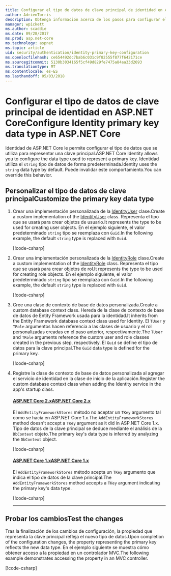 ```yaml
---
title: Configurar el tipo de datos de clave principal de identidad en ASP.NET Core
author: AdrienTorris
description: Obtenga información acerca de los pasos para configurar el tipo de datos que desee utilizado para la clave principal de ASP.NET Core Identity.
manager: wpickett
ms.author: scaddie
ms.date: 09/28/2017
ms.prod: asp.net-core
ms.technology: aspnet
ms.topic: article
uid: security/authentication/identity-primary-key-configuration
ms.openlocfilehash: ce654492dc7bab6c031c9f82555f877f642171ce
ms.sourcegitcommit: 5130b3034165f5cf49d829fe7475a84aa33d2693
ms.translationtype: MT
ms.contentlocale: es-ES
ms.lasthandoff: 05/03/2018
---
```

# <a name="configure-identity-primary-key-data-type-in-aspnet-core"></a><span data-ttu-id="56e28-103">Configurar el tipo de datos de clave principal de identidad en ASP.NET Core</span><span class="sxs-lookup"><span data-stu-id="56e28-103">Configure Identity primary key data type in ASP.NET Core</span></span>

<span data-ttu-id="56e28-104">Identidad de ASP.NET Core le permite configurar el tipo de datos que se utiliza para representar una clave principal.</span><span class="sxs-lookup"><span data-stu-id="56e28-104">ASP.NET Core Identity allows you to configure the data type used to represent a primary key.</span></span> <span data-ttu-id="56e28-105">Identidad utiliza el `string` tipo de datos de forma predeterminada.</span><span class="sxs-lookup"><span data-stu-id="56e28-105">Identity uses the `string` data type by default.</span></span> <span data-ttu-id="56e28-106">Puede invalidar este comportamiento.</span><span class="sxs-lookup"><span data-stu-id="56e28-106">You can override this behavior.</span></span>

## <a name="customize-the-primary-key-data-type"></a><span data-ttu-id="56e28-107">Personalizar el tipo de datos de clave principal</span><span class="sxs-lookup"><span data-stu-id="56e28-107">Customize the primary key data type</span></span>

1. <span data-ttu-id="56e28-108">Crear una implementación personalizada de la [IdentityUser](/dotnet/api/microsoft.aspnetcore.identity.entityframeworkcore.identityuser-1) clase.</span><span class="sxs-lookup"><span data-stu-id="56e28-108">Create a custom implementation of the [IdentityUser](/dotnet/api/microsoft.aspnetcore.identity.entityframeworkcore.identityuser-1) class.</span></span> <span data-ttu-id="56e28-109">Representa el tipo que se usará para crear objetos de usuario.</span><span class="sxs-lookup"><span data-stu-id="56e28-109">It represents the type to be used for creating user objects.</span></span> <span data-ttu-id="56e28-110">En el ejemplo siguiente, el valor predeterminado `string` tipo se reemplaza con `Guid`.</span><span class="sxs-lookup"><span data-stu-id="56e28-110">In the following example, the default `string` type is replaced with `Guid`.</span></span>

    [!code-csharp[](identity/sample/src/ASPNET-IdentityDemo-PrimaryKeysConfig/Models/ApplicationUser.cs?highlight=4&range=7-13)]

2. <span data-ttu-id="56e28-111">Crear una implementación personalizada de la [IdentityRole](/dotnet/api/microsoft.aspnetcore.identity.entityframeworkcore.identityrole-1) clase.</span><span class="sxs-lookup"><span data-stu-id="56e28-111">Create a custom implementation of the [IdentityRole](/dotnet/api/microsoft.aspnetcore.identity.entityframeworkcore.identityrole-1) class.</span></span> <span data-ttu-id="56e28-112">Representa el tipo que se usará para crear objetos de rol.</span><span class="sxs-lookup"><span data-stu-id="56e28-112">It represents the type to be used for creating role objects.</span></span> <span data-ttu-id="56e28-113">En el ejemplo siguiente, el valor predeterminado `string` tipo se reemplaza con `Guid`.</span><span class="sxs-lookup"><span data-stu-id="56e28-113">In the following example, the default `string` type is replaced with `Guid`.</span></span>

    [!code-csharp[](identity/sample/src/ASPNET-IdentityDemo-PrimaryKeysConfig/Models/ApplicationRole.cs?highlight=3&range=7-12)]

3. <span data-ttu-id="56e28-114">Cree una clase de contexto de base de datos personalizada.</span><span class="sxs-lookup"><span data-stu-id="56e28-114">Create a custom database context class.</span></span> <span data-ttu-id="56e28-115">Hereda de la clase de contexto de base de datos de Entity Framework usada para la identidad.</span><span class="sxs-lookup"><span data-stu-id="56e28-115">It inherits from the Entity Framework database context class used for Identity.</span></span> <span data-ttu-id="56e28-116">El `TUser` y `TRole` argumentos hacen referencia a las clases de usuario y el rol personalizadas creadas en el paso anterior, respectivamente.</span><span class="sxs-lookup"><span data-stu-id="56e28-116">The `TUser` and `TRole` arguments reference the custom user and role classes created in the previous step, respectively.</span></span> <span data-ttu-id="56e28-117">El `Guid` se define el tipo de datos para la clave principal.</span><span class="sxs-lookup"><span data-stu-id="56e28-117">The `Guid` data type is defined for the primary key.</span></span>

    [!code-csharp[](identity/sample/src/ASPNET-IdentityDemo-PrimaryKeysConfig/Data/ApplicationDbContext.cs?highlight=3&range=9-26)]

4. <span data-ttu-id="56e28-118">Registre la clase de contexto de base de datos personalizada al agregar el servicio de identidad en la clase de inicio de la aplicación.</span><span class="sxs-lookup"><span data-stu-id="56e28-118">Register the custom database context class when adding the Identity service in the app's startup class.</span></span>

   #### <a name="aspnet-core-2xtabaspnetcore2x"></a>[<span data-ttu-id="56e28-119">ASP.NET Core 2.x</span><span class="sxs-lookup"><span data-stu-id="56e28-119">ASP.NET Core 2.x</span></span>](#tab/aspnetcore2x/)
    <span data-ttu-id="56e28-120">El `AddEntityFrameworkStores` método no aceptar un `TKey` argumento tal como se hacía en ASP.NET Core 1.x.</span><span class="sxs-lookup"><span data-stu-id="56e28-120">The `AddEntityFrameworkStores` method doesn't accept a `TKey` argument as it did in ASP.NET Core 1.x.</span></span> <span data-ttu-id="56e28-121">Tipo de datos de la clave principal se deduce mediante el análisis de la `DbContext` objeto.</span><span class="sxs-lookup"><span data-stu-id="56e28-121">The primary key's data type is inferred by analyzing the `DbContext` object.</span></span>

    [!code-csharp[](identity/sample/src/ASPNETv2-IdentityDemo-PrimaryKeysConfig/Startup.cs?highlight=6-8&range=25-37)]

   #### <a name="aspnet-core-1xtabaspnetcore1x"></a>[<span data-ttu-id="56e28-122">ASP.NET Core 1.x</span><span class="sxs-lookup"><span data-stu-id="56e28-122">ASP.NET Core 1.x</span></span>](#tab/aspnetcore1x/)
    <span data-ttu-id="56e28-123">El `AddEntityFrameworkStores` método acepta un `TKey` argumento que indica el tipo de datos de la clave principal.</span><span class="sxs-lookup"><span data-stu-id="56e28-123">The `AddEntityFrameworkStores` method accepts a `TKey` argument indicating the primary key's data type.</span></span>

    [!code-csharp[](identity/sample/src/ASPNET-IdentityDemo-PrimaryKeysConfig/Startup.cs?highlight=9-11&range=39-55)]

   * * *
## <a name="test-the-changes"></a><span data-ttu-id="56e28-124">Probar los cambios</span><span class="sxs-lookup"><span data-stu-id="56e28-124">Test the changes</span></span>

<span data-ttu-id="56e28-125">Tras la finalización de los cambios de configuración, la propiedad que representa la clave principal refleja el nuevo tipo de datos.</span><span class="sxs-lookup"><span data-stu-id="56e28-125">Upon completion of the configuration changes, the property representing the primary key reflects the new data type.</span></span> <span data-ttu-id="56e28-126">En el ejemplo siguiente se muestra cómo obtener acceso a la propiedad en un controlador MVC.</span><span class="sxs-lookup"><span data-stu-id="56e28-126">The following example demonstrates accessing the property in an MVC controller.</span></span>

[!code-csharp[](identity/sample/src/ASPNET-IdentityDemo-PrimaryKeysConfig/Controllers/AccountController.cs?name=snippet_GetCurrentUserId&highlight=6)]

